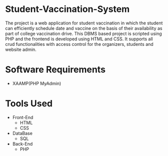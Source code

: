 # Student-Vaccination-System
The project is a web application for student vaccination in which the student can efficiently schedule date and vaccine on the basis of their availability as part of college vaccination drive. This DBMS based project is scripted using PHP and the frontend is developed using HTML and CSS. It supports all crud functionalities with access control for the organizers, students and website admin.
# Software Requirements
* XAAMP(PHP MyAdmin)
# Tools Used
* Front-End
  * HTML
  * CSS
* DataBase
  * SQL
* Back-End
  * PHP
